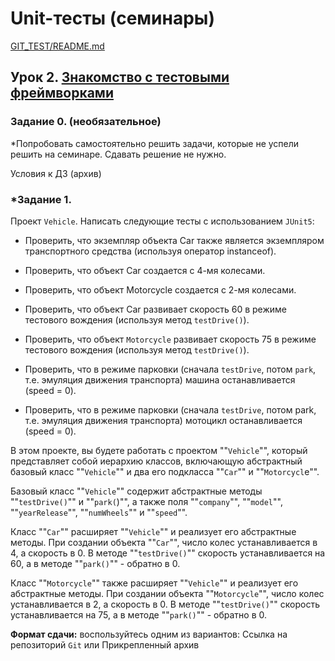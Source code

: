 # Unit-тесты (семинары)

[GIT_TEST/README.md](../README.md)

## Урок 2. [Знакомство с тестовыми фреймворками](./README.md)

### Задание 0. (необязательное) 

*Попробовать самостоятельно решить задачи, которые не успели решить на семинаре. Сдавать решение не нужно.

Условия к ДЗ (архив)

### *Задание 1.

Проект `Vehicle`. Написать следующие тесты с использованием `JUnit5`:

- Проверить, что экземпляр объекта Car также является экземпляром транспортного средства (используя оператор instanceof).

- Проверить, что объект Car создается с 4-мя колесами.

- Проверить, что объект Motorcycle создается с 2-мя колесами.

- Проверить, что объект Car развивает скорость 60 в режиме тестового вождения (используя метод `testDrive()`).

- Проверить, что объект `Motorcycle` развивает скорость 75 в режиме тестового вождения (используя метод `testDrive()`).

- Проверить, что в режиме парковки (сначала `testDrive`, потом `park`, т.е. эмуляция движения транспорта) машина 
останавливается (speed = 0).

- Проверить, что в режиме парковки (сначала `testDrive`, потом park, т.е. эмуляция движения транспорта) мотоцикл 
останавливается (speed = 0).

В этом проекте, вы будете работать с проектом ""`Vehicle`"", который представляет собой иерархию классов, включающую 
абстрактный базовый класс ""`Vehicle`"" и два его подкласса ""`Car`"" и ""`Motorcycl`e"".

Базовый класс ""`Vehicle`"" содержит абстрактные методы ""`testDrive()`"" и ""`park(`)"", а также поля ""`company`"",
""`model`"", ""`yearRelease`"", ""`numWheels`"" и ""`speed`"".

Класс ""`Car`"" расширяет ""`Vehicle`"" и реализует его абстрактные методы. При создании объекта ""`Car`"", число колес 
устанавливается в 4, а скорость в 0. В методе ""`testDrive()`"" скорость устанавливается на 60, а в методе ""`park()`"" - 
обратно в 0.

Класс ""`Motorcycle`"" также расширяет ""`Vehicle`"" и реализует его абстрактные методы. При создании объекта 
""`Motorcycle`"", число колес устанавливается в 2, а скорость в 0. В методе ""`testDrive()`"" скорость устанавливается 
на 75, а в методе ""`park()`"" - обратно в 0.

**Формат сдачи:** воспользуйтесь одним из вариантов: Ссылка на репозиторий `Git` или Прикрепленный архив
